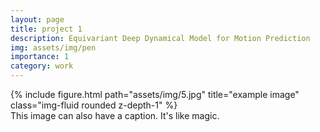 ```yaml
---
layout: page
title: project 1
description: Equivariant Deep Dynamical Model for Motion Prediction
img: assets/img/pen
importance: 1
category: work
---
```




<div class="row">
    <div class="col-sm mt-3 mt-md-0">
        {% include figure.html path="assets/img/5.jpg" title="example image" class="img-fluid rounded z-depth-1" %}
    </div>
</div>
<div class="caption">
    This image can also have a caption. It's like magic.
</div>

